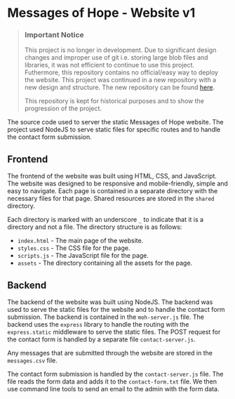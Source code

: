 # Messages of Hope - Website v1

> ### Important Notice
>
> This project is no longer in development. Due to significant design changes and improper use of git i.e. storing large blob files and libraries, it was not efficient to continue to use this project. Futhermore, this repository contains no official/easy way to deploy the website. This project was continued in a new repository with a new design and structure. The new repository can be found [here](https://git.jonathande.dev/messages-of-hope/website-v2).
>
> This repository is kept for historical purposes and to show the progression of the project.

The source code used to server the static Messages of Hope website. The project used NodeJS to serve static files for specific routes and to handle the contact form submission.

## Frontend

The frontend of the website was built using HTML, CSS, and JavaScript. The website was designed to be responsive and mobile-friendly, simple and easy to navigate. Each page is contained in a separate directory with the necessary files for that page. Shared resources are stored in the `shared` directory.

Each directory is marked with an underscore `_` to indicate that it is a directory and not a file. The directory structure is as follows:

- `index.html` - The main page of the website.
- `styles.css` - The CSS file for the page.
- `scripts.js` - The JavaScript file for the page.
- `assets` - The directory containing all the assets for the page.

## Backend

The backend of the website was built using NodeJS. The backend was used to serve the static files for the website and to handle the contact form submission. The backend is contained in the `moh-server.js` file. The backend uses the `express` library to handle the routing with the `express.static` middleware to serve the static files. The POST request for the contact form is handled by a separate file `contact-server.js`.

Any messages that are submitted through the website are stored in the `messages.csv` file. 

The contact form submission is handled by the `contact-server.js` file. The file reads the form data and adds it to the `contact-form.txt` file. We then use command line tools to send an email to the admin with the form data.
